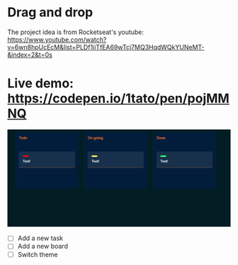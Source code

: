 # Drag and drop
The project idea is from Rocketseat's youtube: https://www.youtube.com/watch?v=6wn8hpUcEcM&list=PLDf1iiTfEA69wTcj7MQ3HqdWQkYUNeMT-&index=2&t=0s

# Live demo: https://codepen.io/1tato/pen/pojMMNQ

![Project image](https://github.com/1TATO/drag-and-drop/blob/master/.github/img.png)

- [ ] Add a new task
- [ ] Add a new board
- [ ] Switch theme
